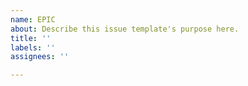 ```yaml
---
name: EPIC
about: Describe this issue template's purpose here.
title: ''
labels: ''
assignees: ''

---
```



